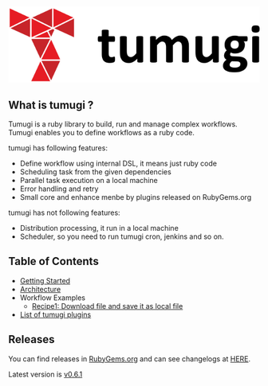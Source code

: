 ![logo](./images/logo.png)

## What is tumugi ?

Tumugi is a ruby library to build, run and manage complex workflows. Tumugi enables you to define workflows as a ruby code.

tumugi has following features:

- Define workflow using internal DSL, it means just ruby code
- Scheduling task from the given dependencies
- Parallel task execution on a local machine
- Error handling and retry
- Small core and enhance menbe by plugins released on RubyGems.org

tumugi has not following features:

- Distribution processing, it run in a local machine
- Scheduler, so you need to run tumugi cron, jenkins and so on.

## Table of Contents

- [Getting Started](getting_started)
- [Architecture](architecture)
- Workflow Examples
    - [Recipe1: Download file and save it as local file](recipe1)
- [List of tumugi plugins](plugins)

## Releases

You can find releases in [RubyGems.org](https://rubygems.org/gems/tumugi) and can see changelogs at [HERE](https://github.com/tumugi/tumugi/blob/master/CHANGELOG.md).

Latest version is [v0.6.1](https://github.com/tumugi/tumugi/blob/master/CHANGELOG.md#061-2016-07-11)
